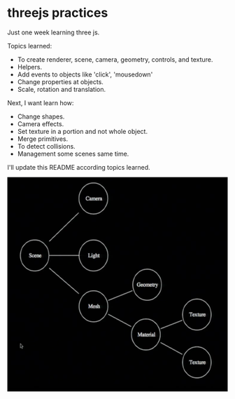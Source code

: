 # threejs practices

Just one week learning three js.

Topics learned:

* To create renderer, scene, camera, geometry, controls, and texture.
* Helpers.
* Add events to objects like 'click', 'mousedown'
* Change properties at objects.
* Scale, rotation and translation.

Next, I want learn how:

* Change shapes.
* Camera effects.
* Set texture in a portion and not whole object.
* Merge primitives.
* To detect collisions.
* Management some scenes same time.

I'll update this README according topics learned.

![threejs basic](https://github.com/gasparbelandria/threejs-snippet/blob/master/img/threejs-basic.png?raw=true)
